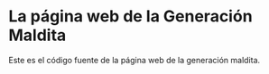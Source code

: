 # La página web de la Generación Maldita

Este es el código fuente de la página web de la generación maldita.
